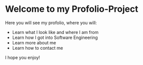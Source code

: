 # Welcome to my Profolio-Project
Here you will see my profolio, where you will:
* Learn what I look like and where I am from
* Learn how I got into Software Engineering
* Learn more about me
* Learn how to contact me

I hope you enjoy!
